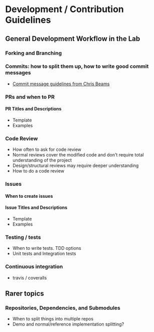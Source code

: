 # Development / Contribution Guidelines

## General Development Workflow in the Lab



### Forking and Branching



### Commits: how to split them up, how to write good commit messages
* [Commit message guidelines from Chris Beams](https://chris.beams.io/posts/git-commit/)



### PRs and when to PR

#### PR Titles and Descriptions
* Template
* Examples



### Code Review
* How often to ask for code review
* Normal reviews cover the modified code and don't require total understanding of the project
* Design/structural reviews may require deeper understanding
* How to do a code review



### Issues
#### When to create issues

#### Issue Titles and Descriptions
* Template
* Examples



### Testing / tests
* When to write tests. TDD options
* Unit tests and Integration tests



### Continuous integration
* travis / coveralls





## Rarer topics
### Repositories, Dependencies, and Submodules
* When to split things into multiple repos
* Demo and normal/reference implementation splitting?

